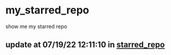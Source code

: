 # my_starred_repo
show me my starred repo

update at 07/19/22 12:11:10 in [starred_repo](./index.html)
---

